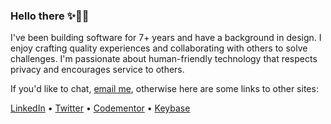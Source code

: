 ### Hello there ✨🧙‍♂️

I've been building software for 7+ years and have a background in design. I enjoy crafting quality experiences and collaborating with others to solve challenges. I'm passionate about human-friendly technology that respects privacy and encourages service to others.

If you'd like to chat, [email me](mailto:me@sethmcleod.com), otherwise here are some links to other sites:

[LinkedIn](https://www.linkedin.com/in/sethmcleod/) • [Twitter](https://twitter.com/sethcodes) • [Codementor](https://www.codementor.io/@seth) • [Keybase](https://keybase.io/sth)
